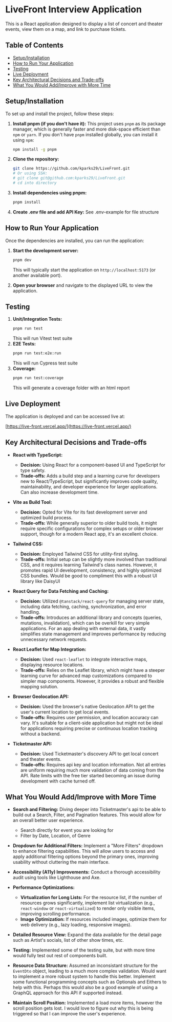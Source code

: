 # LiveFront Interview Application

This is a React application designed to display a list of concert and theater events, view them on a map, and link to purchase tickets.

## Table of Contents

* [Setup/Installation](#setupinstallation)
* [How to Run Your Application](#how-to-run-your-application)
* [Testing](#how-to-run-tests)
* [Live Deployment](#live-deployment)
* [Key Architectural Decisions and Trade-offs](#key-architectural-decisions-and-trade-offs)
* [What You Would Add/Improve with More Time](#what-you-would-addimprove-with-more-time)

## Setup/Installation

To set up and install the project, follow these steps:

1.  **Install pnpm (if you don't have it):**
    This project uses `pnpm` as its package manager, which is generally faster and more disk-space efficient than `npm` or `yarn`. If you don't have `pnpm` installed globally, you can install it using `npm`:
    ```bash
    npm install -g pnpm
    ```

2.  **Clone the repository:**
    ```bash
    git clone https://github.com/kparks29/LiveFront.git
    # Or using SSH:
    # git clone git@github.com:kparks29/LiveFront.git
    # cd into directory
    ```

3.  **Install dependencies using pnpm:**
    ```bash
    pnpm install
    ```

4.  **Create .env file and add API Key:**
    See .env-example for file structure

## How to Run Your Application

Once the dependencies are installed, you can run the application:

1.  **Start the development server:**
    ```bash
    pnpm dev
    ```
    This will typically start the application on `http://localhost:5173` (or another available port).

2.  **Open your browser** and navigate to the displayed URL to view the application.

## Testing
1.  **Unit/Integration Tests:**
    ```bash
    pnpm run test
    ```
    This will run Vitest test suite
2. **E2E Tests:**
    ```bash
    pnpm run test:e2e:run
    ```
    This will run Cypress test suite 
3. **Coverage:**
    ```bash
    pnpm run test:coverage
    ```
    This will generate a coverage folder with an html report

## Live Deployment

The application is deployed and can be accessed live at:

[https://live-front.vercel.app/](https://live-front.vercel.app/)

## Key Architectural Decisions and Trade-offs

* **React with TypeScript:**
    * **Decision:** Using React for a component-based UI and TypeScript for type safety.
    * **Trade-offs:** Adds a build step and a learning curve for developers new to React/TypeScript, but significantly improves code quality, maintainability, and developer experience for larger applications.  Can also increase development time.

* **Vite as Build Tool:**
    * **Decision:** Opted for Vite for its fast development server and optimized build process.
    * **Trade-offs:** While generally superior to older build tools, it might require specific configurations for complex setups or older browser support, though for a modern React app, it's an excellent choice.

* **Tailwind CSS:**
    * **Decision:** Employed Tailwind CSS for utility-first styling.
    * **Trade-offs:** Initial setup can be slightly more involved than traditional CSS, and it requires learning Tailwind's class names. However, it promotes rapid UI development, consistency, and highly optimized CSS bundles.
    Would be good to compliment this with a robust UI library like DaisyUI

* **React Query for Data Fetching and Caching:**
    * **Decision:** Utilized `@tanstack/react-query` for managing server state, including data fetching, caching, synchronization, and error handling.
    * **Trade-offs:** Introduces an additional library and concepts (queries, mutations, invalidation), which can be overkill for very simple applications. For an app dealing with external data, it vastly simplifies state management and improves performance by reducing unnecessary network requests.

* **React Leaflet for Map Integration:**
    * **Decision:** Used `react-leaflet` to integrate interactive maps, displaying resource locations.
    * **Trade-offs:** Relies on the Leaflet library, which might have a steeper learning curve for advanced map customizations compared to simpler map components. However, it provides a robust and flexible mapping solution.

* **Browser Geolocation API:**
    * **Decision:** Used the browser's native Geolocation API to get the user's current location to get local events.
    * **Trade-offs:** Requires user permission, and location accuracy can vary. It's suitable for a client-side application but might not be ideal for applications requiring precise or continuous location tracking without a backend.

* **Ticketmaster API:**
    * **Decision:** Used Ticketmaster's discovery API to get local concert and theater events.
    * **Trade-offs:** Requires api key and location information. Not all entries are uniform requiring much more validation of data coming from the API.  Rate limits with the free tier started becoming an issue during development with cache turned off.

## What You Would Add/Improve with More Time

* **Search and Filtering:** Diving deeper into Ticketmaster's api to be able to build out a Search, Filter, and Pagination features.  This would allow for an overall better user experience.
    * Search directly for event you are looking for
    * Filter by Date, Location, of Genre

* **Dropdown for Additional Filters:** Implement a "More Filters" dropdown to enhance filtering capabilities. This will allow users to access and apply additional filtering options beyond the primary ones, improving usability without cluttering the main interface.

* **Accessibility (A11y) Improvements:** Conduct a thorough accessibility audit using tools like Lighthouse and Axe.

* **Performance Optimizations:**
    * **Virtualization for Long Lists:** For the resource list, if the number of resources grows significantly, implement list virtualization (e.g., `react-window` or `react-virtualized`) to render only visible items, improving scrolling performance.
    * **Image Optimization:** If resources included images, optimize them for web delivery (e.g., lazy loading, responsive images).

* **Detailed Resource View:** Expand the data available for the detail page such as Artist's socials, list of other show times, etc.

* **Testing:** Implemented some of the testing suite, but with more time would fully test out rest of components built.

* **Resource Data Structure:** Assumed an inconsistant structure for the `EventDto` object, leading to a much more complex validation.  Would want to implement a more robust system to handle this better.  Implement some functional programming concepts such as Optionals and Eithers to help with this.  Perhaps this would also be a good example of using a GraphQL approach for this API if supported instead.

* **Maintain Scroll Position:** Implemented a load more items, however the scroll position gets lost.  I would love to figure out why this is being triggered so that I can improve the user's experience.
